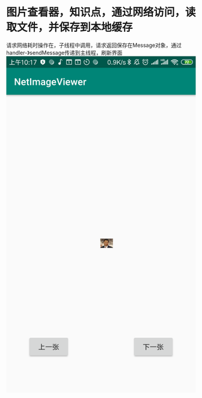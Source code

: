 # 图片查看器，知识点，通过网络访问，读取文件，并保存到本地缓存
请求网络耗时操作在，子线程中调用，请求返回保存在Message对象，通过handler-》sendMessage传递到主线程，刷新界面
![](./resources/device-2019-04-01-101750.png)